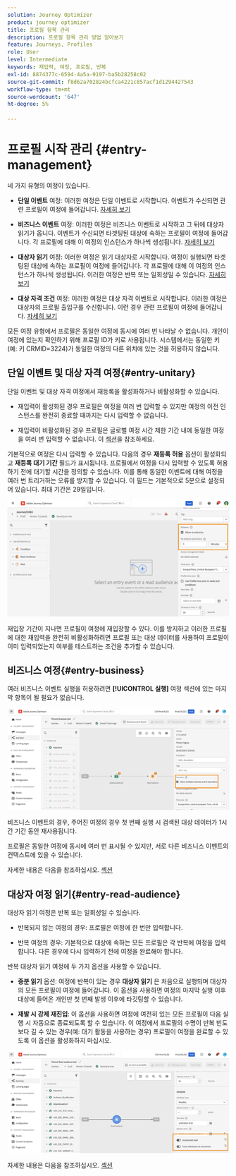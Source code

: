 ```yaml
---
solution: Journey Optimizer
product: journey optimizer
title: 프로필 항목 관리
description: 프로필 항목 관리 방법 알아보기
feature: Journeys, Profiles
role: User
level: Intermediate
keywords: 재입력, 여정, 프로필, 반복
exl-id: 8874377c-6594-4a5a-9197-ba5b28258c02
source-git-commit: f8d62a702824bcfca4221c857acf1d1294427543
workflow-type: tm+mt
source-wordcount: '647'
ht-degree: 5%

---
```



# 프로필 시작 관리 {#entry-management}

네 가지 유형의 여정이 있습니다.

* **단일 이벤트** 여정: 이러한 여정은 단일 이벤트로 시작합니다. 이벤트가 수신되면 관련 프로필이 여정에 들어갑니다. [자세히 보기](#entry-unitary)

* **비즈니스 이벤트** 여정: 이러한 여정은 비즈니스 이벤트로 시작하고 그 뒤에 대상자 읽기가 옵니다. 이벤트가 수신되면 타겟팅된 대상에 속하는 프로필이 여정에 들어갑니다. 각 프로필에 대해 이 여정의 인스턴스가 하나씩 생성됩니다. [자세히 보기](#entry-business)

* **대상자 읽기** 여정: 이러한 여정은 읽기 대상자로 시작합니다. 여정이 실행되면 타겟팅된 대상에 속하는 프로필이 여정에 들어갑니다. 각 프로필에 대해 이 여정의 인스턴스가 하나씩 생성됩니다. 이러한 여정은 반복 또는 일회성일 수 있습니다. [자세히 보기](#entry-read-audience)

* **대상 자격 조건** 여정: 이러한 여정은 대상 자격 이벤트로 시작합니다. 이러한 여정은 대상자의 프로필 출입구를 수신합니다. 이런 경우 관련 프로필이 여정에 들어갑니다. [자세히 보기](#entry-unitary)

모든 여정 유형에서 프로필은 동일한 여정에 동시에 여러 번 나타날 수 없습니다. 개인이 여정에 있는지 확인하기 위해 프로필 ID가 키로 사용됩니다. 시스템에서는 동일한 키(예: 키 CRMID=3224)가 동일한 여정의 다른 위치에 있는 것을 허용하지 않습니다.

## 단일 이벤트 및 대상 자격 여정{#entry-unitary}

단일 이벤트 및 대상 자격 여정에서 재등록을 활성화하거나 비활성화할 수 있습니다.

* 재입력이 활성화된 경우 프로필은 여정을 여러 번 입력할 수 있지만 여정의 이전 인스턴스를 완전히 종료할 때까지는 다시 입력할 수 없습니다.

* 재입력이 비활성화된 경우 프로필은 글로벌 여정 시간 제한 기간 내에 동일한 여정을 여러 번 입력할 수 없습니다. 이 [섹션](../building-journeys/journey-gs.md#global_timeout)을 참조하세요.

기본적으로 여정은 다시 입력할 수 있습니다. 다음의 경우 **재등록 허용** 옵션이 활성화되고 **재등록 대기 기간** 필드가 표시됩니다. 프로필에서 여정을 다시 입력할 수 있도록 허용하기 전에 대기할 시간을 정의할 수 있습니다. 이를 통해 동일한 이벤트에 대해 여정을 여러 번 트리거하는 오류를 방지할 수 있습니다. 이 필드는 기본적으로 5분으로 설정되어 있습니다. 최대 기간은 29일입니다.

<!--
When a journey ends, its status is **[!UICONTROL Closed]**. New individuals can no longer enter the journey. Persons already in the journey automatically exit the journey. [Learn more](journey-gs.md#entrance)
-->

![](assets/journey-re-entrance.png)

재입장 기간이 지나면 프로필이 여정에 재입장할 수 있다. 이를 방지하고 이러한 프로필에 대한 재입력을 완전히 비활성화하려면 프로필 또는 대상 데이터를 사용하여 프로필이 이미 입력되었는지 여부를 테스트하는 조건을 추가할 수 있습니다.

<!--
Due to the 30-day journey timeout, when journey re-entrance is not allowed, we cannot make sure the re-entrance blocking will work more than 30 days. Indeed, as we remove all information about persons who entered the journey 30 days after they enter, we cannot know the person entered previously, more than 30 days ago. -->

## 비즈니스 여정{#entry-business}

<!--
Business events follow re-entrance rules in the same way as for unitary events. If a journey allows re-entrance, the next business event will be processed.
-->

여러 비즈니스 이벤트 실행을 허용하려면 **[!UICONTROL 실행]** 여정 섹션에 있는 마지막 항목이 될 필요가 없습니다.

![](assets/business-entry.png)

비즈니스 이벤트의 경우, 주어진 여정의 경우 첫 번째 실행 시 검색된 대상 데이터가 1시간 기간 동안 재사용됩니다.

프로필은 동일한 여정에 동시에 여러 번 표시될 수 있지만, 서로 다른 비즈니스 이벤트의 컨텍스트에 있을 수 있습니다.

자세한 내용은 다음을 참조하십시오. [섹션](../event/about-creating-business.md)

## 대상자 여정 읽기{#entry-read-audience}

대상자 읽기 여정은 반복 또는 일회성일 수 있습니다.

* 반복되지 않는 여정의 경우: 프로필은 여정에 한 번만 입력합니다.

* 반복 여정의 경우: 기본적으로 대상에 속하는 모든 프로필은 각 반복에 여정을 입력합니다. 다른 경우에 다시 입력하기 전에 여정을 완료해야 합니다.

반복 대상자 읽기 여정에 두 가지 옵션을 사용할 수 있습니다.

* **증분 읽기** 옵션: 여정에 반복이 있는 경우 **대상자 읽기** 은 처음으로 실행되며 대상자의 모든 프로필이 여정에 들어갑니다. 이 옵션을 사용하면 여정의 마지막 실행 이후 대상에 들어온 개인만 첫 번째 발생 이후에 타깃팅할 수 있습니다.

* **재발 시 강제 재진입**: 이 옵션을 사용하면 여정에 여전히 있는 모든 프로필이 다음 실행 시 자동으로 종료되도록 할 수 있습니다. 이 여정에서 프로필의 수명이 반복 빈도보다 길 수 있는 경우(예: 대기 활동을 사용하는 경우) 프로필이 여정을 완료할 수 있도록 이 옵션을 활성화하지 마십시오.

![](assets/read-audience-options.png)

자세한 내용은 다음을 참조하십시오. [섹션](../building-journeys/read-audience.md#configuring-segment-trigger-activity)

<!--
After 30 days, a Read audience journey switches to the **Finished** status. This behavior is set for 30 days only (i.e. journey timeout default value) as all information about profiles who entered the journey is removed 30 days after they entered. Persons still in the journey automatically are impacted. They exit the journey after the 30 day timeout. 
-->

